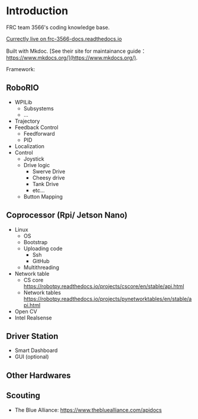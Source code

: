 # Introduction

FRC team 3566's coding knowledge base.

[Currectly live on  frc-3566-docs.readthedocs.io](https://frc-3566-docs.readthedocs.io/)

Built with Mkdoc. [See their site for maintainance guide：https://www.mkdocs.org/](https://www.mkdocs.org/).

Framework:

## RoboRIO
* WPILib
    * Subsystems
    * …
* Trajectory
* Feedback Control
    * Feedforward
    * PID
* Localization
* Control
    * Joystick
    * Drive logic	
        * Swerve Drive
        * Cheesy drive
        * Tank Drive
        * etc…
    * Button Mapping

## Coprocessor (Rpi/ Jetson Nano)
* Linux
    * OS
    * Bootstrap
    * Uploading code
        * Ssh
        * GitHub
    * Multithreading
* Network table
    * CS core https://robotpy.readthedocs.io/projects/cscore/en/stable/api.html 
    * Network tables https://robotpy.readthedocs.io/projects/pynetworktables/en/stable/api.html
* Open CV
* Intel Realsense

## Driver Station
* Smart Dashboard
* GUI (optional)

## Other Hardwares

## Scouting
* The Blue Alliance: https://www.thebluealliance.com/apidocs
